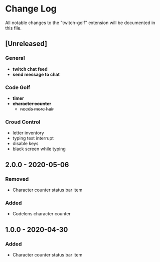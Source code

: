 # Change Log

All notable changes to the "twitch-golf" extension will be documented in this file.

## [Unreleased]
### General
- **twitch chat feed**
- **send message to chat**
### Code Golf
- **timer**
- ~~**character counter**~~
    - ~~needs more hair~~
### Croud Control
- letter inventory
- typing test interrupt
- disable keys
- black screen while typing

## 2.0.0 - 2020-05-06
### Removed
- Character counter status bar item
### Added
- Codelens character counter

## 1.0.0 - 2020-04-30
### Added
- Character counter status bar item